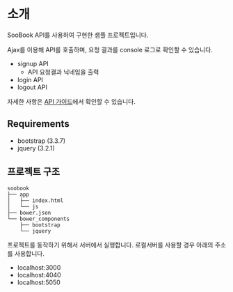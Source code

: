 # 소개
SooBook API를 사용하여 구현한 샘플 프로젝트입니다.

Ajax를 이용해 API를 호출하며, 요청 결과를 console 로그로 확인할 수 있습니다.

- signup API
	- API 요청결과 닉네임을 출력 
- login API
- logout API

자세한 사항은 [API 가이드](https://pinstinct.gitbooks.io/soobook-api/content/)에서 확인할 수 있습니다.

## Requirements
- bootstrap (3.3.7)
- jquery (3.2.1)

## 프로젝트 구조

```shell
soobook
├── app
│   ├── index.html
│   └── js
├── bower.json
└── bower_components
    ├── bootstrap
    └── jquery

```

프로젝트를 동작하기 위해서 서버에서 실행합니다. 로컬서버를 사용할 경우 아래의 주소를 사용합니다.
- localhost:3000
- localhost:4040
- localhost:5050


